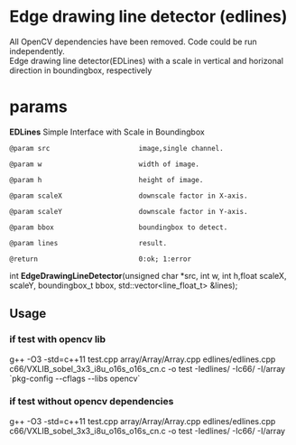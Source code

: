 # Edge drawing line detector (edlines)

All OpenCV dependencies have been removed. Code could be run  independently.  
Edge drawing line detector(EDLines) with a scale in vertical and horizonal direction in boundingbox, respectively
# params 
__EDLines__ Simple Interface with Scale in Boundingbox

    @param src         				image,single channel.

    @param w           				width of image.

    @param h           				height of image.

    @param scaleX      				downscale factor in X-axis.

    @param scaleY      				downscale factor in Y-axis.

    @param bbox        				boundingbox to detect.

    @param lines      				result.

    @return            				0:ok; 1:error
   
int __EdgeDrawingLineDetector__(unsigned char *src, int w, int h,float scaleX, scaleY, boundingbox_t bbox, std::vector<line_float_t> &lines);



## Usage
### if test with opencv lib
g++ -O3 -std=c++11 test.cpp array/Array/Array.cpp edlines/edlines.cpp c66/VXLIB_sobel_3x3_i8u_o16s_o16s_cn.c -o test -Iedlines/ -Ic66/ -I/array \`pkg-config --cflags --libs opencv\`
### if test without opencv dependencies
g++ -O3 -std=c++11 test.cpp array/Array/Array.cpp edlines/edlines.cpp c66/VXLIB_sobel_3x3_i8u_o16s_o16s_cn.c -o test -Iedlines/ -Ic66/ -I/array